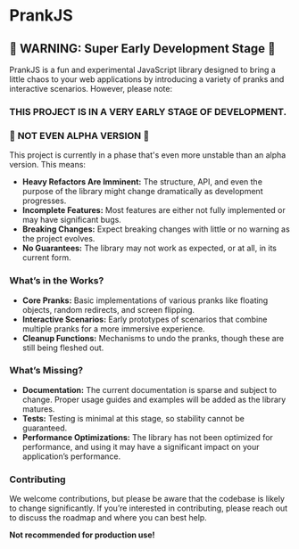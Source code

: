 # PrankJS

## 🚧 **WARNING: Super Early Development Stage** 🚧

PrankJS is a fun and experimental JavaScript library designed to bring a little chaos to your web applications by introducing a variety of pranks and interactive scenarios. However, please note:

### **THIS PROJECT IS IN A VERY EARLY STAGE OF DEVELOPMENT.**

### 🚨 **NOT EVEN ALPHA VERSION** 🚨

This project is currently in a phase that's even more unstable than an alpha version. This means:

- **Heavy Refactors Are Imminent:** The structure, API, and even the purpose of the library might change dramatically as development progresses.
- **Incomplete Features:** Most features are either not fully implemented or may have significant bugs.
- **Breaking Changes:** Expect breaking changes with little or no warning as the project evolves.
- **No Guarantees:** The library may not work as expected, or at all, in its current form.

### What’s in the Works?

- **Core Pranks:** Basic implementations of various pranks like floating objects, random redirects, and screen flipping.
- **Interactive Scenarios:** Early prototypes of scenarios that combine multiple pranks for a more immersive experience.
- **Cleanup Functions:** Mechanisms to undo the pranks, though these are still being fleshed out.

### What’s Missing?

- **Documentation:** The current documentation is sparse and subject to change. Proper usage guides and examples will be added as the library matures.
- **Tests:** Testing is minimal at this stage, so stability cannot be guaranteed.
- **Performance Optimizations:** The library has not been optimized for performance, and using it may have a significant impact on your application’s performance.

### Contributing

We welcome contributions, but please be aware that the codebase is likely to change significantly. If you’re interested in contributing, please reach out to discuss the roadmap and where you can best help.


**Not recommended for production use!**
